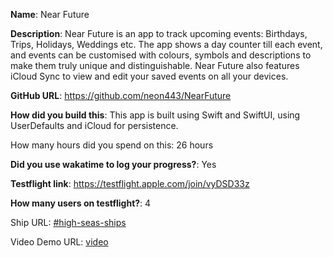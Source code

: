 **Name**: Near Future

**Description**: Near Future is an app to track upcoming events: Birthdays, Trips, Holidays, Weddings etc. The app shows a day counter till each event, and events can be customised with colours, symbols and descriptions to make them truly unique and distinguishable. Near Future also features iCloud Sync to view and edit your saved events on all your devices.

**GitHub URL**: https://github.com/neon443/NearFuture

**How did you build this**: This app is built using Swift and SwiftUI, using UserDefaults and iCloud for persistence.

How many hours did you spend on this: 26 hours

**Did you use wakatime to log your progress?**: Yes

**Testflight link**: https://testflight.apple.com/join/vyDSD33z

**How many users on testflight?**: 4

Ship URL: [#high-seas-ships](https://hackclub.slack.com/archives/C07UA18MXBJ/p1735672646296699)

Video Demo URL: [video](https://cloud-1laq0dbz3-hack-club-bot.vercel.app/0screenrecording_01-01-2025_11-26-13_1.mp4)
